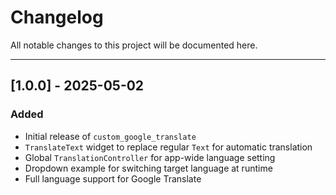 # Changelog

All notable changes to this project will be documented here.

---

## [1.0.0] - 2025-05-02

### Added
- Initial release of `custom_google_translate`
- `TranslateText` widget to replace regular `Text` for automatic translation
- Global `TranslationController` for app-wide language setting
- Dropdown example for switching target language at runtime
- Full language support for Google Translate
